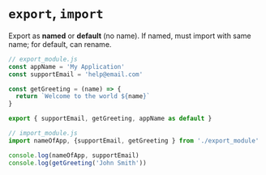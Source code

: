 # `export`, `import`

Export as **named** or **default** (no name). If named, must import with same name; for default, can rename.

```js
// export_module.js
const appName = 'My Application'
const supportEmail = 'help@email.com'

const getGreeting = (name) => {
  return `Welcome to the world ${name}`
}

export { supportEmail, getGreeting, appName as default }
```

```js
// import_module.js
import nameOfApp, {supportEmail, getGreeting } from './export_module'

console.log(nameOfApp, supportEmail)
console.log(getGreeting('John Smith'))
```
